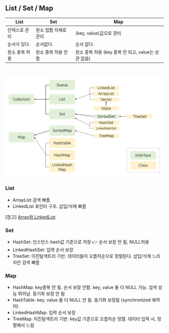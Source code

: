 
## List / Set / Map

|List|Set|Map|
|-----|-----|-----|
|인덱스로 관리|원소 집합 자체로 관리|(key, value)값으로 관리|
|순서가 있다.|순서없다.|순서 없다.|
|원소 중복 허용|원소 중복 허용 안 함|원소 중복 허용 (key 중복 안 되고, value는 상관 없음)|


<br/>

![list_set_map](images/list_set_map.png)
### List
* ArrayList 검색 빠름
* LinkedList 포인터 구조. 삽입/삭제 빠름  

[참고] [Array와 LinkedList](Array_vs_LinkedList.md)

### Set
* HashSet: 인스턴스 hash값 기준으로 저장 👉 순서 보장 안 됨, NULL허용
* LinkedHashSet: 입력 순서 보장
* TreeSet: 이진탐색트리 기반. 데이터들이 오름차순으로 정렬된다. 삽입/삭제 느리지만 검색 빠름

### Map
* HashMap: key중복 안 됨. 순서 보장 안함. key, value 둘 다 NULL 가능. 검색 성능 뛰어남. 동기화 보장 안 됨
* HashTable: key, value 둘 다 NULL 안 됨. 동기화 보장됨 (synchronized 예약어)
* LinkedHashMap: 입력 순서 보장
* TreeMap: 이진탐색트리 기반. key값 기준으로 오름차순 정렬. 데이터 입력 시, 정렬해서 느림


